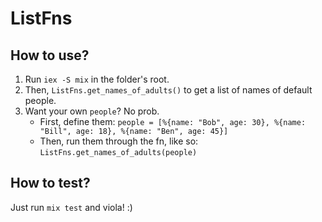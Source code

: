 # ListFns

## How to use?

1. Run `iex -S mix` in the folder's root.
2. Then, `ListFns.get_names_of_adults()` to get a list of names of default people.
3. Want your own `people`? No prob.
   - First, define them: `people = [%{name: "Bob", age: 30}, %{name: "Bill", age: 18}, %{name: "Ben", age: 45}]`
   - Then, run them through the fn, like so: `ListFns.get_names_of_adults(people)`

## How to test?

Just run `mix test` and viola! :)
